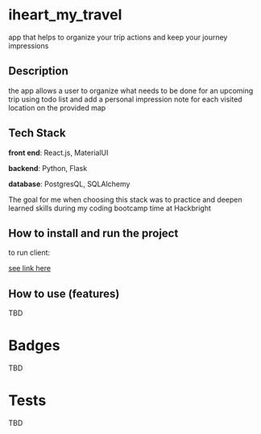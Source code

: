 # iheart_my_travel

app that helps to organize your trip actions and keep your journey impressions

## Description

the app allows a user to organize what needs to be done for an upcoming trip using todo list and add a personal impression note for each visited location on the provided map

## Tech Stack

**front end**: React.js, MaterialUI

**backend**: Python, Flask

**database**: PostgresQL, SQLAlchemy

The goal for me when choosing this stack was to practice and deepen learned skills during my coding bootcamp time at Hackbright

## How to install and run the project

to run client:

[see link here](https://github.com/akaomy/iheartmytravel/blob/main/clientapp/README.md)

## How to use (features)

TBD


# Badges

TBD

# Tests
TBD
